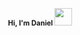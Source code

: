 <div align="center">
<hl align="center"><b>Hi, I'm Daniel   </b><img src="https://media.giphy.com/media/hvRJCLFzcasrR4ia7z/giphy.gif" width="35"></h1>

<!--
**Dantitan1976/Dantitan1976** is a ✨ _special_ ✨ repository because its `README.md` (this file) appears on your GitHub profile.

Here are some ideas to get you started:

- 🔭 I’m currently working on ...
- 🌱 I’m currently learning ...
- 👯 I’m looking to collaborate on ...
- 🤔 I’m looking for help with ...
- 💬 Ask me about ...
- 📫 How to reach me: ...
- 😄 Pronouns: ...
- ⚡ Fun fact: ...
-->
